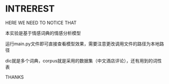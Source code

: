 # INTREREST
HERE WE NEED TO NOTICE THAT

本实验是基于情感词典的情感分析模型

运行main.py文件即可直接查看模型效果，需要注意更改调用文件的路径为本地路径

dic就是多个词典，corpus就是采用的数据集（中文酒店评论），还有用到的词性表

THANKS
